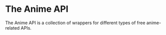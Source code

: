 # The Anime API

The Anime API is a collection of wrappers for different types of free anime-related APIs.
